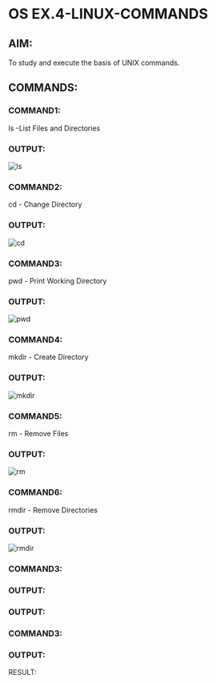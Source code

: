 # OS EX.4-LINUX-COMMANDS

## AIM:
To study and execute the basis of UNIX commands.
## COMMANDS:
### COMMAND1: 
  ls -List Files and Directories
### OUTPUT:
  ![ls](https://github.com/praveenst13/EX.4-LINUX-COMMANDS/assets/118787793/09b10782-a0be-4ab1-a44a-c6d5c7b5685e)


### COMMAND2:
  cd - Change Directory

### OUTPUT:
![cd](https://github.com/praveenst13/EX.4-LINUX-COMMANDS/assets/118787793/37c55c50-5660-4644-a902-b2ee34dcf7a1)
### COMMAND3:
  pwd - Print Working Directory
  
### OUTPUT:
![pwd](https://github.com/praveenst13/EX.4-LINUX-COMMANDS/assets/118787793/c9ef06b0-53d3-4928-935c-d11acc9548fc)

### COMMAND4: 
  mkdir - Create Directory
### OUTPUT:
![mkdir](https://github.com/praveenst13/EX.4-LINUX-COMMANDS/assets/118787793/14e74a9a-8a06-4399-b5d7-b3e2e21905b1)


### COMMAND5:
   rm - Remove Files
### OUTPUT:
![rm](https://github.com/praveenst13/EX.4-LINUX-COMMANDS/assets/118787793/e8763f8b-dea0-4acc-a738-b2ce16293f4e)


### COMMAND6:
  rmdir - Remove Directories
### OUTPUT:
![rmdir](https://github.com/praveenst13/EX.4-LINUX-COMMANDS/assets/118787793/0b0e9caa-f728-46a8-9a44-69622676b945)

### COMMAND3:

### OUTPUT:

### OUTPUT:

### COMMAND3:

### OUTPUT:


RESULT:

